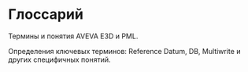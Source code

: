 # Глоссарий

Термины и понятия AVEVA E3D и PML.

Определения ключевых терминов: Reference Datum, DB, Multiwrite и других специфичных понятий. 